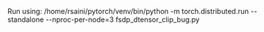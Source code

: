 Run using:
/home/rsaini/pytorch/venv/bin/python -m torch.distributed.run --standalone --nproc-per-node=3 fsdp_dtensor_clip_bug.py
